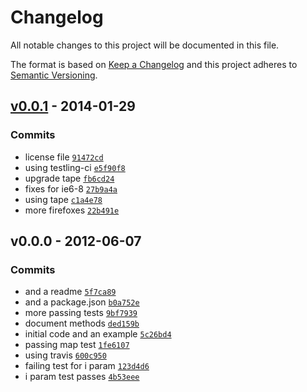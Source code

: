 # Changelog

All notable changes to this project will be documented in this file.

The format is based on [Keep a Changelog](https://keepachangelog.com/en/1.0.0/)
and this project adheres to [Semantic Versioning](https://semver.org/spec/v2.0.0.html).

## [v0.0.1](https://github.com/ljharb/node-concat-map/compare/v0.0.0...v0.0.1) - 2014-01-29

### Commits

- license file [`91472cd`](https://github.com/ljharb/node-concat-map/commit/91472cd322299c7f8059be3ca4aabc07f7b4b15a)
- using testling-ci [`e5f90f8`](https://github.com/ljharb/node-concat-map/commit/e5f90f8933516e94ec746aed85d3b175c5d69745)
- upgrade tape [`fb6cd24`](https://github.com/ljharb/node-concat-map/commit/fb6cd24d57bc77aaab2ed4d3c475dbf749d618a0)
- fixes for ie6-8 [`27b9a4a`](https://github.com/ljharb/node-concat-map/commit/27b9a4a19eb2c3501bc40b633d54a8e99c08765b)
- using tape [`c1a4e78`](https://github.com/ljharb/node-concat-map/commit/c1a4e788eedd984f36d2c76cb197ede18082bfeb)
- more firefoxes [`22b491e`](https://github.com/ljharb/node-concat-map/commit/22b491e7a72cbad300fba8c3885dbcead4fa3607)

## v0.0.0 - 2012-06-07

### Commits

- and a readme [`5f7ca89`](https://github.com/ljharb/node-concat-map/commit/5f7ca89bdf221110b6c291be24bbfd38ab8e8643)
- and a package.json [`b0a752e`](https://github.com/ljharb/node-concat-map/commit/b0a752e4d7ce9a9ce95364e29f468aefb6c336ee)
- more passing tests [`9bf7939`](https://github.com/ljharb/node-concat-map/commit/9bf793982ca938be6d95800e545835a362d62c56)
- document methods [`ded159b`](https://github.com/ljharb/node-concat-map/commit/ded159b52fcb147ee065f2816d452b2112b52a14)
- initial code and an example [`5c26bd4`](https://github.com/ljharb/node-concat-map/commit/5c26bd4f03574a792e63fc0b5c5bdf681667ac99)
- passing map test [`1fe6107`](https://github.com/ljharb/node-concat-map/commit/1fe61071594a9bb76e206f90be45fb33b0a0b738)
- using travis [`600c950`](https://github.com/ljharb/node-concat-map/commit/600c9505a6bcaa3b125cc22ce931824b985ec382)
- failing test for i param [`123d4d6`](https://github.com/ljharb/node-concat-map/commit/123d4d64f737831f46adb1b12c3c33e291774307)
- i param test passes [`4b53eee`](https://github.com/ljharb/node-concat-map/commit/4b53eee40a441cc752e2db093be6c44a92560189)
